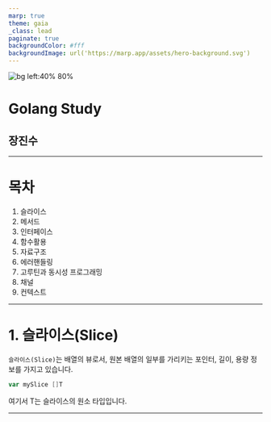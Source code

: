 ```yaml
---
marp: true
theme: gaia
_class: lead
paginate: true
backgroundColor: #fff
backgroundImage: url('https://marp.app/assets/hero-background.svg')
---
```

![bg left:40% 80%](https://go.dev/blog/go-brand/Go-Logo/SVG/Go-Logo_Aqua.svg)

# **Golang Study**

## 장진수

---

# 목차

1. 슬라이스
2. 메서드
3. 인터페이스
4. 함수활용
5. 자료구조
6. 에러핸들링
7. 고루틴과 동시성 프로그래밍
8. 채널
9.  컨텍스트

---

# 1. 슬라이스(Slice)

`슬라이스(Slice)`는 배열의 뷰로서, 원본 배열의 일부를 가리키는 포인터, 길이, 용량 정보를 가지고 있습니다.

```go
var mySlice []T
```

여기서 T는 슬라이스의 원소 타입입니다.

---

